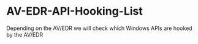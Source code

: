 # AV-EDR-API-Hooking-List
Depending on the AV/EDR we will check which Windows APIs are hooked by the AV/EDR
